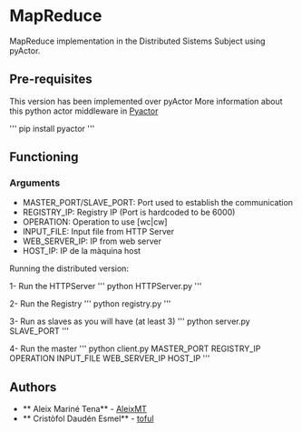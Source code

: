 # MapReduce
MapReduce implementation in the Distributed Sistems Subject using pyActor.

## Pre-requisites

This version has been implemented over pyActor
More information about this python actor middleware in [Pyactor](https://github.com/pedrotgn/pyactor)

'''
pip install pyactor
'''

## Functioning

### Arguments

- MASTER_PORT/SLAVE_PORT: Port used to establish the communication
- REGISTRY_IP: Registry IP (Port is hardcoded to be 6000)
- OPERATION: Operation to use [wc|cw]
- INPUT_FILE:  Input file from HTTP Server
- WEB_SERVER_IP: IP from web server
- HOST_IP: IP de la màquina host 


Running the distributed version:

1- Run the HTTPServer
'''
python HTTPServer.py
'''

2- Run the Registry
'''
python registry.py
'''

3- Run as slaves as you will have (at least 3)
'''
python server.py SLAVE_PORT
'''

4- Run the master
'''
python client.py MASTER_PORT REGISTRY_IP OPERATION INPUT_FILE WEB_SERVER_IP HOST_IP
'''


## Authors
* ** Aleix Mariné Tena** - [AleixMT](https://github.com/AleixMT)
* ** Cristòfol Daudén Esmel** - [toful](https://github.com/toful)